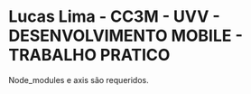 # Lucas Lima - CC3M - UVV - DESENVOLVIMENTO MOBILE - TRABALHO PRATICO

Node_modules e axis são requeridos.
